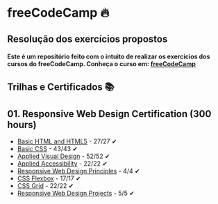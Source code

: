 # freeCodeCamp :fire: 

## Resolução dos exercícios propostos

#### Este é um repositório feito com o intuito de realizar os exercícios dos cursos do freeCodeCamp. Conheça o curso em: [freeCodeCamp](https://www.freecodecamp.org/)

## Trilhas e Certificados :books: 

## 01. Responsive Web Design Certification (300 hours)

- [Basic HTML and HTML5](https://github.com/andreluas/freeCodeCamp/tree/main/01%20-%20Responsive%20Web%20Design%20Certification/01%20-%20Basic%20HTML%20and%20HTML5) - 27/27 ✔
- [Basic CSS](https://github.com/andreluas/freeCodeCamp/tree/main/01%20-%20Responsive%20Web%20Design%20Certification/02%20-%20Basic%20CSS) - 43/43 ✔
- [Applied Visual Design](https://github.com/andreluas/freeCodeCamp/tree/main/01%20-%20Responsive%20Web%20Design%20Certification/03%20-%20Applied%20Visual%20Design) - 52/52 ✔
- [Applied Accessibility](https://github.com/andreluas/freeCodeCamp/tree/main/01%20-%20Responsive%20Web%20Design%20Certification/04%20-%20Applied%20Accessibility) - 22/22 ✔
- [Responsive Web Design Principles](https://github.com/andreluas/freeCodeCamp/tree/main/01%20-%20Responsive%20Web%20Design%20Certification/05%20-%20Responsive%20Web%20Design%20Principles) - 4/4 ✔
- [CSS Flexbox](https://github.com/andreluas/freeCodeCamp/tree/main/01%20-%20Responsive%20Web%20Design%20Certification/06%20-%20CSS%20Flexbox) - 17/17 ✔
- [CSS Grid](https://github.com/andreluas/freeCodeCamp/tree/main/01%20-%20Responsive%20Web%20Design%20Certification/07%20-%20CSS%20Grid) - 22/22 ✔
- [Responsive Web Design Projects](https://github.com/andreluas/freeCodeCamp/tree/main/01%20-%20Responsive%20Web%20Design%20Certification/08%20-%20Responsive%20Web%20Design%20Projects) - 5/5 ✔